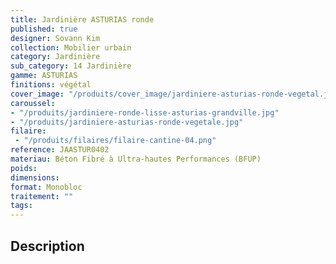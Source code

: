 ```yaml
---
title: Jardinière ASTURIAS ronde 
published: true
designer: Sovann Kim
collection: Mobilier urbain
category: Jardinière
sub_category: 14 Jardinière
gamme: ASTURIAS
finitions: végétal
cover_image: "/produits/cover_image/jardiniere-asturias-ronde-vegetal.jpg"
caroussel: 
- "/produits/jardiniere-ronde-lisse-asturias-grandville.jpg"
- "/produits/jardiniere-asturias-ronde-vegetale.jpg"
filaire: 
 - "/produits/filaires/filaire-cantine-04.png"
reference: JAASTUR0402
materiau: Béton Fibré à Ultra-hautes Performances (BFUP)
poids: 
dimensions: 
format: Monobloc
traitement: ""
tags: 
---
```


## Description
